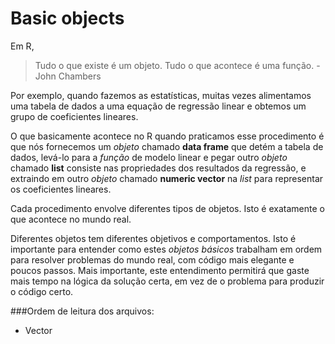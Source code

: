 Basic objects
==

Em R,
> Tudo o que existe é um objeto. Tudo o que acontece é uma função. - John Chambers

Por exemplo, quando fazemos as estatísticas, muitas vezes alimentamos uma tabela de dados a uma equação de regressão linear e obtemos um grupo de coeficientes lineares.

O que basicamente acontece no R quando praticamos esse procedimento é que nós fornecemos um *objeto* chamado **data frame** que detém a tabela de dados, levá-lo para a *função* de modelo linear e pegar outro *objeto* chamado **list** consiste nas propriedades dos resultados da regressão, e extraindo em outro *objeto* chamado **numeric vector** na *list* para representar os coeficientes lineares.

Cada procedimento envolve diferentes tipos de objetos. Isto é exatamente o que acontece no mundo real.

Diferentes objetos tem diferentes objetivos e comportamentos. Isto é importante para entender como estes *objetos básicos* trabalham em ordem para resolver problemas do mundo real, com código mais elegante e poucos passos. Mais importante, este entendimento permitirá que gaste mais tempo na lógica da solução certa, em vez de o problema para produzir o código certo.

###Ordem de leitura dos arquivos:

 - Vector


